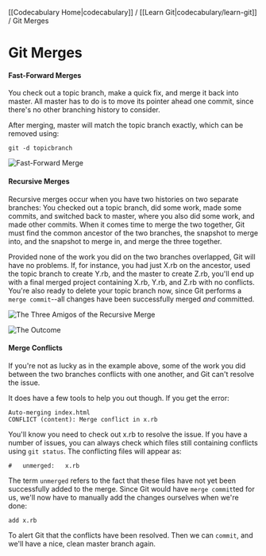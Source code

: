 [[Codecabulary Home|codecabulary]] / [[Learn Git|codecabulary/learn-git]] / Git Merges

# Git Merges

#### Fast-Forward Merges

You check out a topic branch, make a quick fix, and merge it back into master. All master has to do is to move its pointer ahead one commit, since there's no other branching history to consider.

After merging, master will match the topic branch exactly, which can be removed using:

	git -d topicbranch

![Fast-Forward Merge](http://git-scm.com/figures/18333fig0312-tn.png)

#### Recursive Merges

Recursive merges occur when you have two histories on two separate branches: You checked out a topic branch, did some work, made some commits, and switched back to master, where you also did some work, and made other commits. When it comes time to merge the two together, Git must find the common ancestor of the two branches, the snapshot to merge into, and the snapshot to merge in, and merge the three together.

Provided none of the work you did on the two branches overlapped, Git will have no problems. If, for instance, you had just X.rb on the ancestor, used the topic branch to create Y.rb, and the master to create Z.rb, you'll end up with a final merged project containing X.rb, Y.rb, and Z.rb with no conflicts. You're also ready to delete your topic branch now, since Git performs a `merge commit`--all changes have been successfully merged _and_ committed. 

![The Three Amigos of the Recursive Merge](http://git-scm.com/figures/18333fig0316-tn.png)

![The Outcome](http://git-scm.com/figures/18333fig0317-tn.png)

#### Merge Conflicts

If you're not as lucky as in the example above, some of the work you did between the two branches conflicts with one another, and Git can't resolve the issue. 

It does have a few tools to help you out though. If you get the error:

	Auto-merging index.html
	CONFLICT (content): Merge conflict in x.rb
	
You'll know you need to check out x.rb to resolve the issue. If you have a number of issues, you can always check which files still containing conflicts using `git status`. The conflicting files will appear as:

	#   unmerged:   x.rb
	
The term `unmerged` refers to the fact that these files have not yet been successfully added to the merge. Since Git would have `merge commit`ted for us, we'll now have to manually add the changes ourselves when we're done:

	add x.rb
	
To alert Git that the conflicts have been resolved. Then we can `commit`, and we'll have a nice, clean master branch again.



